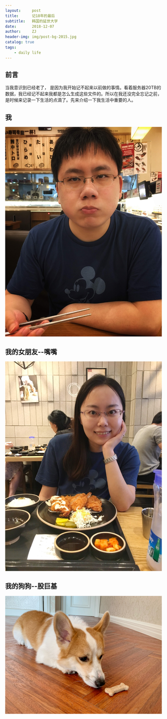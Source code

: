 ```yaml
---
layout:     post
title:      记18年的最后
subtitle:   韩国的延世大学
date:       2018-12-07
author:     ZJ
header-img: img/post-bg-2015.jpg
catalog: true
tags:
    - daily life
---
```


## 前言

当我意识到已经老了， 是因为我开始记不起来以前做的事情。看着服务器20TB的数据，我已经记不起来我都是怎么生成这些文件的。所以在我还没完全忘记之前，是时候来记录一下生活的点滴了。先来介绍一下我生活中重要的人。

## 我

![](/img/me.jpg)

## 我的女朋友--嘴嘴

![](/img/zuizui.jpg)

## 我的狗狗--股巨基

![](/img/dog.jpg)



